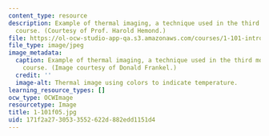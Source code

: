 ```yaml
---
content_type: resource
description: Example of thermal imaging, a technique used in the third module of this
  course. (Courtesy of Prof. Harold Hemond.)
file: https://ol-ocw-studio-app-qa.s3.amazonaws.com/courses/1-101-introduction-to-civil-and-environmental-engineering-design-i-fall-2005/171f2a2730533552622d882edd1151d4_1-101f05.jpg
file_type: image/jpeg
image_metadata:
  caption: Example of thermal imaging, a technique used in the third module of this
    course. (Image courtesy of Donald Frankel.)
  credit: ''
  image-alt: Thermal image using colors to indicate temperature.
learning_resource_types: []
ocw_type: OCWImage
resourcetype: Image
title: 1-101f05.jpg
uid: 171f2a27-3053-3552-622d-882edd1151d4
---
```

